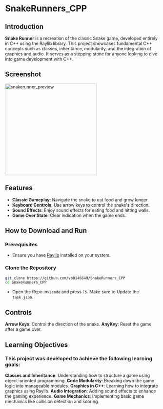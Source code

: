 # SnakeRunners_CPP

## Introduction

**Snake Runner** is a recreation of the classic Snake game, developed entirely in C++ using the Raylib library. This project showcases fundamental C++ concepts such as classes, inheritance, modularity, and the integration of graphics and audio. It serves as a stepping stone for anyone looking to dive into game development with C++.

## Screenshot
<img src="" alt="snakerunner_preview" width=300 height=300>

## Features
- **Classic Gameplay**: Navigate the snake to eat food and grow longer.
- **Keyboard Controls**: Use arrow keys to control the snake's direction.
- **Sound Effects**: Enjoy sound effects for eating food and hitting walls.
- **Game Over State**: Clear indication when the game ends.

## How to Download and Run

### Prerequisites
- Ensure you have [Raylib](https://www.raylib.com/) installed on your system.

### Clone the Repository
```bash
git clone https://github.com/vb8146649/SnakeRunners_CPP
cd SnakeRunners_CPP
```
- Open the Repo in`vscode` and press `F5`. Make sure to Update the `task.json`.

## Controls
**Arrow Keys**: Control the direction of the snake.
**AnyKey**: Reset the game after a game over.

## Learning Objectives
### This project was developed to achieve the following learning goals:

**Classes and Inheritance**: Understanding how to structure a game using object-oriented programming.
**Code Modularity**: Breaking down the game logic into manageable modules.
**Graphics in C++**: Learning how to integrate graphics using Raylib.
**Audio Integration**: Adding sound effects to enhance the gaming experience.
**Game Mechanics**: Implementing basic game mechanics like collision detection and scoring.
